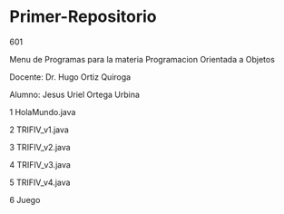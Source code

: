 # Primer-Repositorio

601

Menu de Programas para la materia Programacion Orientada a Objetos

Docente: Dr. Hugo Ortiz Quiroga

Alumno: Jesus Uriel Ortega Urbina


1 HolaMundo.java

2 TRIFIV_v1.java

3 TRIFIV_v2.java

4 TRIFIV_v3.java

5 TRIFIV_v4.java

6 Juego


